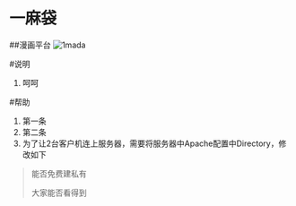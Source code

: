 一麻袋
========

##漫画平台
![1mada ](http://www.hdphp.com/preview/question.jpg)

#说明

1. 呵呵

#帮助
1. 第一条
2. 第二条
3. 为了让2台客户机连上服务器，需要将服务器中Apache配置中Directory，修改如下

> 能否免费建私有
> 
> 大家能否看得到


